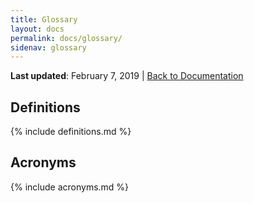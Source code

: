 ```yaml
---
title: Glossary
layout: docs
permalink: docs/glossary/
sidenav: glossary
---
```


**Last updated**: February 7, 2019 \| [Back to Documentation]({{site.baseurl}}/docs/)

## Definitions
{% include definitions.md %}  

## Acronyms
{% include acronyms.md %}  
